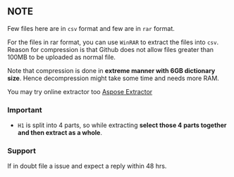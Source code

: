 ## NOTE

Few files here are in `csv` format and few are in `rar` format.

For the files in rar format, you can use `WinRAR` to extract the files into `csv`. Reason for compression is that Github does not allow files greater than 100MB to be uploaded as normal file.

Note that compression is done in **extreme manner with 6GB dictionary size**. Hence decompression might take some time and needs more RAM. 

You may try online extractor too [Aspose Extractor](https://products.aspose.app/zip/extract)

### Important

- `H1` is split into 4 parts, so while extracting **select those 4 parts together and then extract as a whole**. 


### Support

If in doubt file a issue and expect a reply within 48 hrs.